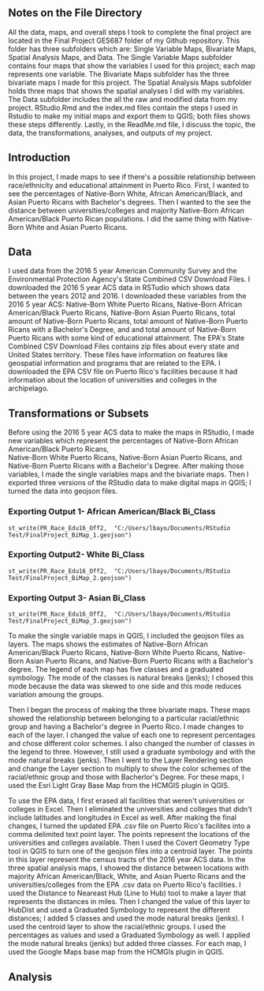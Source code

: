 ## Notes on the File Directory
All the data, maps, and overall steps I took to complete the final project are located in the Final Project GES687 folder of my Github repository.  This folder has three subfolders which are: Single Variable Maps, Bivariate Maps, Spatial Analysis Maps, and Data. The Single Variable Maps subfolder contains four maps that show the variables I used for this project; each map represents one variable. The Bivariate Maps subfolder has the three bivariate maps I made for this project. The Spatial Analysis Maps subfolder holds three maps that shows the spatial analyses I did with my variables. The Data subfolder includes the all the raw and modified data from my project.  RStudio.Rmd and the index.md files contain the steps I used in Rstudio to make my initial maps and export them to QGIS; both files shows these steps differently. Lastly, in the ReadMe.md file, I discuss the topic, the data, the transformations, analyses, and outputs of my project. 

## Introduction
In this project, I made maps to see if there's a possible relationship between race/ethnicity and educational attainment in Puerto Rico. First, I wanted to see the percentages of Native-Born White, African American/Black, and Asian Puerto Ricans with Bachelor's degrees. Then I wanted to the see the distance between universities/colleges and majority Native-Born African American/Black Puerto Rican populations.  I did the same thing with Native-Born White and Asian Puerto Ricans.

## Data
I used data from the 2016 5 year American Community Survey and the Environmental Protection Agency's State Combined CSV Download Files. I downloaded the 2016 5 year ACS data in RSTudio which shows data between the years 2012 and 2016. I downloaded these variables from the 2016 5 year ACS: Native-Born White Puerto Ricans, Native-Born African American/Black Puerto Ricans, Native-Born Asian Puerto Ricans, total amount of Native-Born Puerto Ricans, total amount of Native-Born Puerto Ricans with a Bachelor's Degree, and and total amount of Native-Born Puerto Ricans with some kind of educational attainment. The EPA's State Combined CSV Download Files contains zip files about every state and United States territory. These files have information on features like geospatial information and programs that are related to the EPA. I downloaded the EPA CSV file on Puerto Rico's facilities because it had information about the location of universities and colleges in the archipelago. 

## Transformations or Subsets
Before using the 2016 5 year ACS data to make the maps in RStudio, I made new variables which represent the percentages of Native-Born African American/Black Puerto Ricans,  
Native-Born White Puerto Ricans, Native-Born Asian Puerto Ricans, and Native-Born Puerto Ricans with a Bachelor's Degree. After making those variables, I made the single variables maps and the bivariate maps. Then I exported three versions of the RStudio data to make digital maps in QGIS; I turned the data into geojson files.  

### Exporting Output 1- African American/Black Bi_Class
```{r, eval= FALSE}
st_write(PR_Race_Edu16_Off2,  "C:/Users/lbayo/Documents/RStudio Test/FinalProject_BiMap_1.geojson")
```

### Exporting Output2- White Bi_Class
```{r, eval= FALSE}
st_write(PR_Race_Edu16_Off2,  "C:/Users/lbayo/Documents/RStudio Test/FinalProject_BiMap_2.geojson")
```

### Exporting Output 3- Asian Bi_Class
```{r, eval= FALSE}
st_write(PR_Race_Edu16_Off2,  "C:/Users/lbayo/Documents/RStudio Test/FinalProject_BiMap_3.geojson")
```

To make the single variable maps in QGIS, I included the geojson files as layers. The maps shows the estimates of Native-Born African American/Black Puerto Ricans, Native-Born White Puerto Ricans, Native-Born Asian Puerto Ricans, and Native-Born Puerto Ricans with a Bachelor's degree. The legend of each map has five classes and a graduated symbology. The mode of the classes is natural breaks (jenks); I chosed this mode because the data was skewed to one side and this mode reduces variation amoung the groups.

Then I began the process of making the three bivariate maps. These maps showed the relationship between belonging to a particular racial/ethnic group and having a Bachelor's degree in Puerto Rico. I made changes to each of the layer. I changed the value of each one to represent percentages and chose different color schemes. I also changed the number of classes in the legend to three. However, I still used a graduate symbology and with the mode natural breaks (jenks). Then I went to the Layer Rendering section and change the Layer section to multiply to show the color schemes of the racial/ethnic group and those with Bacherlor's Degree. For these maps, I used the Esri Light Gray Base Map from the HCMGIS plugin in QGIS. 

To use the EPA data, I first erased all facilities that weren't universities or colleges in Excel. Then I eliminated the universities and colleges that didn't include latitudes and longitudes in Excel as well. After making the final changes, I turned the updated EPA .csv file on Puerto Rico's facilites into a comma delimited text point layer.  The points represent the locations of the universities and colleges available. Then I used the Covert Geometry Type tool in QGIS to turn one of the geojson files into a centroid layer. The points in this layer represent the census tracts of the 2016 year ACS data. In the three spatial analysis maps, I showed the distance between locations with majority African American/Black, White, and Asian Puerto Ricans and the universities/colleges from the EPA .csv data on Puerto Rico's facilities. I used the Distance to Neareast Hub (Line to Hub) tool to make a layer that represents the distances in miles. Then I changed the value of this layer to HubDist and used a Graduated Symbology to represent the different distances; I added 5 classes and used the mode natural breaks (jenks). I used the centroid layer to show the racial/ethnic groups. I used the percentages as values and used a Graduated Symbology as well. I applied the mode natural breaks (jenks) but added three classes. For each map, I used the Google Maps base map from the HCMGIs plugin in QGIS.

## Analysis


